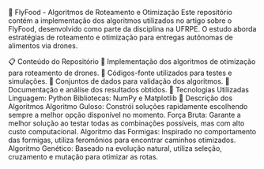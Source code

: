 📌 FlyFood - Algoritmos de Roteamento e Otimização
Este repositório contém a implementação dos algoritmos utilizados no artigo sobre o FlyFood, desenvolvido como parte da disciplina na UFRPE. O estudo aborda estratégias de roteamento e otimização para entregas autônomas de alimentos via drones.

📋 Conteúdo do Repositório
📌 Implementação dos algoritmos de otimização para roteamento de drones.
📌 Códigos-fonte utilizados para testes e simulações.
📌 Conjuntos de dados para validação dos algoritmos.
📌 Documentação e análise dos resultados obtidos.
🚀 Tecnologias Utilizadas
Linguagem: Python
Bibliotecas: NumPy e Matplotlib
📜 Descrição dos Algoritmos
Algoritmo Guloso: Constrói soluções rapidamente escolhendo sempre a melhor opção disponível no momento.
Força Bruta: Garante a melhor solução ao testar todas as combinações possíveis, mas com alto custo computacional.
Algoritmo das Formigas: Inspirado no comportamento das formigas, utiliza feromônios para encontrar caminhos otimizados.
Algoritmo Genético: Baseado na evolução natural, utiliza seleção, cruzamento e mutação para otimizar as rotas.

